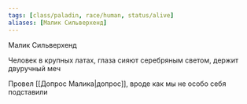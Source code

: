```yaml
---
tags: [class/paladin, race/human, status/alive]
aliases: [Малик Сильверхенд]
---
```


Малик Сильверхенд

Человек в крупных латах, глаза сияют серебряным светом, держит двуручный меч

Провел [[Допрос Малика|допрос]], вроде как мы не особо себя подставили
